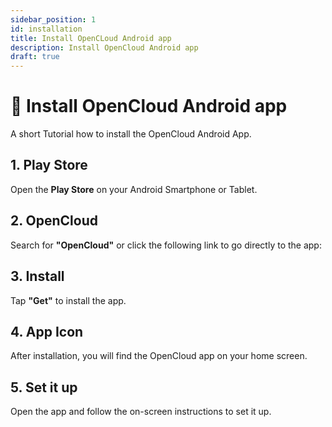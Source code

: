 ```yaml
---
sidebar_position: 1
id: installation
title: Install OpenCLoud Android app
description: Install OpenCloud Android app
draft: true
---
```


# 📱 Install OpenCloud Android app
A short Tutorial how to install the OpenCloud Android App.

## 1. Play Store
Open the **Play Store** on your Android Smartphone or Tablet.

## 2. OpenCloud
Search for **"OpenCloud"** or click the following link to go directly to the app:
   <!-- [OpenCloud on the Play Store](https://) -->

<!-- <img src={require(".././img/installation/android-installation.jpg").default} alt="Android Installation" height="400"/> -->

## 3. Install
Tap **"Get"** to install the app.

## 4. App Icon
After installation, you will find the OpenCloud app on your home screen.

<!-- <img src={require(".././img/installation/icon-on-screen.png").default} alt="icon" height="400"/> -->

## 5. Set it up
Open the app and follow the on-screen instructions to set it up.
